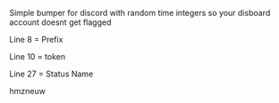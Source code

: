 Simple bumper for discord with random time integers so your disboard account doesnt get flagged

Line 8 = Prefix 

Line 10 = token 

Line 27 = Status Name

hmzneuw